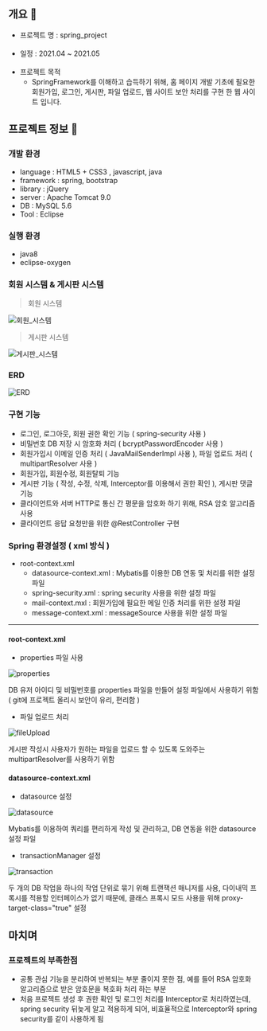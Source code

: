## 개요 :wave:

* 프로젝트 명 : spring_project
<br><br>
* 일정 : 2021.04 ~ 2021.05
<br><br>
* 프로젝트 목적
    - SpringFramework를 이해하고 습득하기 위해, 홈 페이지 개발 기초에 필요한 회원가입, 로그인, 게시판, 파일 업로드, 웹 사이트 보안 처리를 구현 한 웹 사이트 입니다.

## 프로젝트 정보 :punch:
### 개발 환경
* language : HTML5 + CSS3 , javascript, java
* framework : spring, bootstrap
* library : jQuery
* server : Apache Tomcat 9.0
* DB : MySQL 5.6
* Tool : Eclipse

### 실행 환경
* java8
* eclipse-oxygen

### 회원 시스템 & 게시판 시스템

> 회원 시스템

![회원_시스템](https://github.com/SbinSho/spring_project/blob/master/img/유스케이스(회원).png)

> 게시판 시스템

![게시판_시스템](https://github.com/SbinSho/spring_project/blob/master/img/유스케이스(게시판).png)


### ERD

![ERD](https://github.com/SbinSho/spring_project/blob/master/img/spring_project_ERD.png)


### 구현 기능

* 로그인, 로그아웃, 회원 권한 확인 기능 ( spring-security 사용 )
* 비밀번호 DB 저장 시 암호화 처리 ( bcryptPasswordEncoder 사용 )
* 회원가입시 이메일 인증 처리 ( JavaMailSenderImpl 사용 ), 파일 업로드 처리 ( multipartResolver 사용 )
* 회원가입, 회원수정, 회원탈퇴 기능 
* 게시판 기능 ( 작성, 수정, 삭제, Interceptor를 이용해서 권한 확인 ), 게시판 댓글 기능
* 클라이언트와 서버 HTTP로 통신 간 평문을 암호화 하기 위해, RSA 암호 알고리즘 사용
* 클라이언트 응답 요청만을 위한 @RestController 구현

### Spring 환경설정 ( xml 방식 )

* root-context.xml
    - datasource-context.xml : Mybatis를 이용한 DB 연동 및 처리를 위한 설정 파일
    - spring-security.xml : spring security 사용을 위한 설정 파일
    - mail-context.mxl : 회원가입에 필요한 메일 인증 처리를 위한 설정 파일
    - message-context.xml : messageSource 사용을 위한 설정 파일
    
---

#### root-context.xml
    
* properties 파일 사용

![properties](https://github.com/SbinSho/spring_project/blob/master/img/root-context(properties).png)

DB 유저 아이디 및 비밀번호를 properties 파일을 만들어 설정 파일에서 사용하기 위함 ( git에 프로젝트 올리시 보안이 유리, 편리함 )

* 파일 업로드 처리

![fileUpload](https://github.com/SbinSho/spring_project/blob/master/img/root-context(fileUpload).png)

게시판 작성시 사용자가 원하는 파일을 업로드 할 수 있도록 도와주는 multipartResolver를 사용하기 위함


#### datasource-context.xml

* datasource 설정

![datasource](https://github.com/SbinSho/spring_project/blob/master/img/datasource-context(datasource).png)


Mybatis를 이용하여 쿼리를 편리하게 작성 및 관리하고, DB 연동을 위한 datasource 설정 파일

* transactionManager 설정

![transaction](https://github.com/SbinSho/spring_project/blob/master/img/datasource-context(transaction).png)

두 개의 DB 작업을 하나의 작업 단위로 묶기 위해 트랜잭션 매니저를 사용, 다이내믹 프록시를 적용할 인터페이스가 없기 때문에, 클래스 프록시 모드 사용을 위해 proxy-target-class="true" 설정

        
## 마치며
### 프로젝트의 부족한점
- 공통 관심 기능을 분리하여 반복되는 부분 줄이지 못한 점, 예를 들어 RSA 암호화 알고리즘으로 받은 암호문을 복호화 처리 하는 부분
- 처음 프로젝트 생성 후 권한 확인 및 로그인 처리를 Interceptor로 처리하였는데, spring security 뒤늦게 알고 적용하게 되어, 비효율적으로 Interceptor와 spring security를 같이 사용하게 됨

